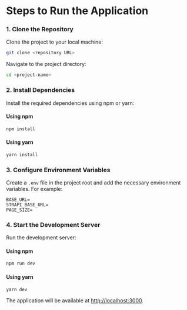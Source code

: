 # Steps to Run the Application

### 1. Clone the Repository

Clone the project to your local machine:

```bash
git clone <repository URL>
```

Navigate to the project directory:

```bash
cd <project-name>
```

### 2. Install Dependencies

Install the required dependencies using npm or yarn:

#### Using npm

```bash
npm install
```

#### Using yarn

```bash
yarn install
```

### 3. Configure Environment Variables

Create a `.env` file in the project root and add the necessary environment variables. For example:

```env
BASE_URL=
STRAPI_BASE_URL=
PAGE_SIZE=
```

### 4. Start the Development Server

Run the development server:

#### Using npm

```bash
npm run dev
```

#### Using yarn

```bash
yarn dev
```

The application will be available at [http://localhost:3000](http://localhost:3000).
